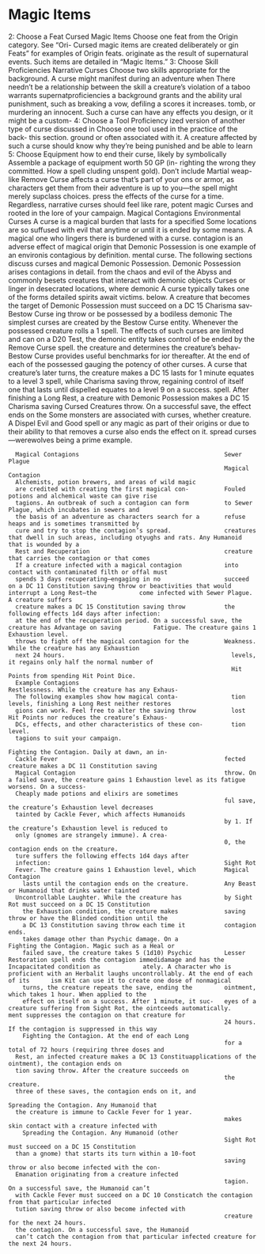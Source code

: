 <!-- Source: docs/srd/SRD_CC_v5.2.1.pdf (Gameplay Toolbox) -->

# Magic Items

2: Choose a Feat                                         Cursed Magic Items
      Choose one feat from the Origin category. See “Ori-      Cursed magic items are created deliberately or
      gin Feats” for examples of Origin feats.                 originate as the result of supernatural events. Such
                                                               items are detailed in “Magic Items.”
      3: Choose Skill Proficiencies                            Narrative Curses
      Choose two skills appropriate for the background.        A curse might manifest during an adventure when
      There needn’t be a relationship between the skill        a creature’s violation of a taboo warrants supernatproficiencies a background grants and the ability        ural punishment, such as breaking a vow, defiling a
      scores it increases.                                     tomb, or murdering an innocent. Such a curse can
                                                               have any effects you design, or it might be a custom-
      4: Choose a Tool Proficiency                             ized version of another type of curse discussed in
      Choose one tool used in the practice of the back-        this section.
      ground or often associated with it.                        A creature affected by such a curse should know
                                                               why they’re being punished and be able to learn
      5: Choose Equipment                                      how to end their curse, likely by symbolically
      Assemble a package of equipment worth 50 GP (in-         righting the wrong they committed. How a spell
      cluding unspent gold). Don’t include Martial weap-       like Remove Curse affects a curse that’s part of your
      ons or armor, as characters get them from their          adventure is up to you—the spell might merely supclass choices.                                           press the effects of the curse for a time. Regardless,
                                                               narrative curses should feel like rare, potent magic
      Curses and                                               rooted in the lore of your campaign.
      Magical Contagions                                       Environmental Curses
      A curse is a magical burden that lasts for a specified   Some locations are so suffused with evil that anytime or until it is ended by some means. A magical       one who lingers there is burdened with a curse.
      contagion is an adverse effect of magical origin that    Demonic Possession is one example of an environis contagious by definition.                             mental curse.
        The following sections discuss curses and magical        Demonic Possession. Demonic Possession arises
      contagions in detail.                                    from the chaos and evil of the Abyss and commonly
                                                               besets creatures that interact with demonic objects
      Curses                                                   or linger in desecrated locations, where demonic
      A curse typically takes one of the forms detailed        spirits await victims.
      below.                                                     A creature that becomes the target of Demonic
                                                               Possession must succeed on a DC 15 Charisma sav-
      Bestow Curse                                             ing throw or be possessed by a bodiless demonic
      The simplest curses are created by the Bestow Curse      entity. Whenever the possessed creature rolls a 1
      spell. The effects of such curses are limited and can    on a D20 Test, the demonic entity takes control of
      be ended by the Remove Curse spell.                      the creature and determines the creature’s behav-
        Bestow Curse provides useful benchmarks for            ior thereafter. At the end of each of the possessed
      gauging the potency of other curses. A curse that        creature’s later turns, the creature makes a DC 15
      lasts for 1 minute equates to a level 3 spell, while     Charisma saving throw, regaining control of itself
      one that lasts until dispelled equates to a level 9      on a success.
      spell.                                                     After finishing a Long Rest, a creature with Demonic Possession makes a DC 15 Charisma saving
      Cursed Creatures
                                                               throw. On a successful save, the effect ends on the
      Some monsters are associated with curses, whether
                                                               creature. A Dispel Evil and Good spell or any magic
      as part of their origins or due to their ability to
                                                               that removes a curse also ends the effect on it.
      spread curses—werewolves being a prime example.

      Magical Contagions                                         Sewer Plague
                                                                 Magical Contagion
      Alchemists, potion brewers, and areas of wild magic
      are credited with creating the first magical con-          Fouled potions and alchemical waste can give rise
      tagions. An outbreak of such a contagion can form          to Sewer Plague, which incubates in sewers and
      the basis of an adventure as characters search for a       refuse heaps and is sometimes transmitted by
      cure and try to stop the contagion’s spread.               creatures that dwell in such areas, including otyughs and rats. Any Humanoid that is wounded by a
      Rest and Recuperation                                      creature that carries the contagion or that comes
      If a creature infected with a magical contagion            into contact with contaminated filth or offal must
      spends 3 days recuperating—engaging in no                  succeed on a DC 11 Constitution saving throw or beactivities that would interrupt a Long Rest—the            come infected with Sewer Plague. A creature suffers
      creature makes a DC 15 Constitution saving throw           the following effects 1d4 days after infection:
      at the end of the recuperation period. On a successful save, the creature has Advantage on saving         Fatigue. The creature gains 1 Exhaustion level.
      throws to fight off the magical contagion for the          Weakness. While the creature has any Exhaustion
      next 24 hours.                                               levels, it regains only half the normal number of
                                                                   Hit Points from spending Hit Point Dice.
      Example Contagions                                         Restlessness. While the creature has any Exhaus-
      The following examples show how magical conta-               tion levels, finishing a Long Rest neither restores
      gions can work. Feel free to alter the saving throw          lost Hit Points nor reduces the creature’s Exhaus-
      DCs, effects, and other characteristics of these con-        tion level.
      tagions to suit your campaign.
                                                                   Fighting the Contagion. Daily at dawn, an in-
      Cackle Fever                                               fected creature makes a DC 11 Constitution saving
      Magical Contagion                                          throw. On a failed save, the creature gains 1 Exhaustion level as its fatigue worsens. On a success-
      Cheaply made potions and elixirs are sometimes
                                                                 ful save, the creature’s Exhaustion level decreases
      tainted by Cackle Fever, which affects Humanoids
                                                                 by 1. If the creature’s Exhaustion level is reduced to
      only (gnomes are strangely immune). A crea-
                                                                 0, the contagion ends on the creature.
      ture suffers the following effects 1d4 days after
      infection:                                                 Sight Rot
      Fever. The creature gains 1 Exhaustion level, which        Magical Contagion
        lasts until the contagion ends on the creature.          Any Beast or Humanoid that drinks water tainted
      Uncontrollable Laughter. While the creature has            by Sight Rot must succeed on a DC 15 Constitution
        the Exhaustion condition, the creature makes             saving throw or have the Blinded condition until the
        a DC 13 Constitution saving throw each time it           contagion ends.
        takes damage other than Psychic damage. On a               Fighting the Contagion. Magic such as a Heal or
        failed save, the creature takes 5 (1d10) Psychic         Lesser Restoration spell ends the contagion immedidamage and has the Incapacitated condition as            ately. A character who is proficient with an Herbalit laughs uncontrollably. At the end of each of its      ism Kit can use it to create one dose of nonmagical
        turns, the creature repeats the save, ending the         ointment, which takes 1 hour. When applied to the
        effect on itself on a success. After 1 minute, it suc-   eyes of a creature suffering from Sight Rot, the ointceeds automatically.                                     ment suppresses the contagion on that creature for
                                                                 24 hours. If the contagion is suppressed in this way
        Fighting the Contagion. At the end of each Long
                                                                 for a total of 72 hours (requiring three doses and
      Rest, an infected creature makes a DC 13 Constituapplications of the ointment), the contagion ends on
      tion saving throw. After the creature succeeds on
                                                                 the creature.
      three of these saves, the contagion ends on it, and
                                                                   Spreading the Contagion. Any Humanoid that
      the creature is immune to Cackle Fever for 1 year.
                                                                 makes skin contact with a creature infected with
        Spreading the Contagion. Any Humanoid (other
                                                                 Sight Rot must succeed on a DC 15 Constitution
      than a gnome) that starts its turn within a 10-foot
                                                                 saving throw or also become infected with the con-
      Emanation originating from a creature infected
                                                                 tagion. On a successful save, the Humanoid can’t
      with Cackle Fever must succeed on a DC 10 Consticatch the contagion from that particular infected
      tution saving throw or also become infected with
                                                                 creature for the next 24 hours.
      the contagion. On a successful save, the Humanoid
      can’t catch the contagion from that particular infected creature for the next 24 hours.
